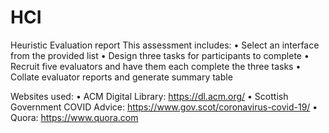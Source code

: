 # HCI
Heuristic Evaluation report
This assessment includes:
•	Select an interface from the provided list 
•	Design three tasks for participants to complete
•	Recruit five evaluators and have them each complete the three tasks
•	Collate evaluator reports and generate summary table

Websites used:
•	ACM Digital Library: https://dl.acm.org/
•	Scottish Government COVID Advice: https://www.gov.scot/coronavirus-covid-19/ 
•	Quora: https://www.quora.com 
